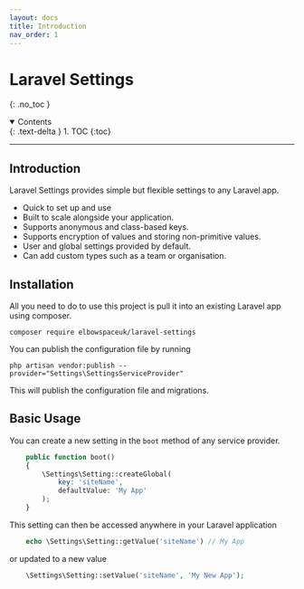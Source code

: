 ```yaml
---
layout: docs 
title: Introduction
nav_order: 1
---
```


# Laravel Settings

{: .no_toc }

<details open markdown="block">
  <summary>
    Contents
  </summary>
  {: .text-delta }
1. TOC
{:toc}
</details>

---

## Introduction

Laravel Settings provides simple but flexible settings to any Laravel app.

- Quick to set up and use
- Built to scale alongside your application.
- Supports anonymous and class-based keys.
- Supports encryption of values and storing non-primitive values.
- User and global settings provided by default.
- Can add custom types such as a team or organisation.

## Installation

All you need to do to use this project is pull it into an existing Laravel app using composer.

```console
composer require elbowspaceuk/laravel-settings
```

You can publish the configuration file by running

```console
php artisan vendor:publish --provider="Settings\SettingsServiceProvider"
```

This will publish the configuration file and migrations.

## Basic Usage

You can create a new setting in the `boot` method of any service provider.

```php
    public function boot()
    {
        \Settings\Setting::createGlobal(
            key: 'siteName',
            defaultValue: 'My App'
        );
    }
```

This setting can then be accessed anywhere in your Laravel application

```php
    echo \Settings\Setting::getValue('siteName') // My App
```

or updated to a new value

```php
    \Settings\Setting::setValue('siteName', 'My New App');
```
